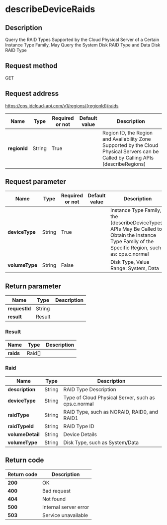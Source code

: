 # describeDeviceRaids


## Description
Query the RAID Types Supported by the Cloud Physical Server of a Certain Instance Type Family, May Query the System Disk RAID Type and Data Disk RAID Type

## Request method
GET

## Request address
https://cps.jdcloud-api.com/v1/regions/{regionId}/raids

|Name|Type|Required or not|Default value|Description|
|---|---|---|---|---|
|**regionId**|String|True||Region ID, the Region and Availability Zone Supported by the Cloud Physical Servers can be Called by Calling APIs (describeRegions)|

## Request parameter
|Name|Type|Required or not|Default value|Description|
|---|---|---|---|---|
|**deviceType**|String|True||Instance Type Family, the (describeDeviceTypes) APIs May Be Called to Obtain the Instance Type Family of the Specific Region, such as: cps.c.normal|
|**volumeType**|String|False||Disk Type, Value Range: System, Data|


## Return parameter
|Name|Type|Description|
|---|---|---|
|**requestId**|String||
|**result**|Result||


### Result
|Name|Type|Description|
|---|---|---|
|**raids**|Raid[]||
### Raid
|Name|Type|Description|
|---|---|---|
|**description**|String|RAID Type Description|
|**deviceType**|String|Type of Cloud Physical Server, such as cps.c.normal|
|**raidType**|String|RAID Type, such as NORAID, RAID0, and RAID1|
|**raidTypeId**|String|RAID Type ID|
|**volumeDetail**|String|Device Details|
|**volumeType**|String|Disk Type, such as System/Data|

## Return code
|Return code|Description|
|---|---|
|**200**|OK|
|**400**|Bad request|
|**404**|Not found|
|**500**|Internal server error|
|**503**|Service unavailable|
